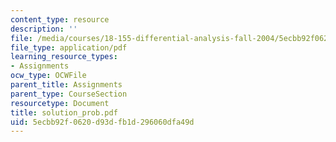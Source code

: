 ```yaml
---
content_type: resource
description: ''
file: /media/courses/18-155-differential-analysis-fall-2004/5ecbb92f0620d93dfb1d296060dfa49d_solution_prob.pdf
file_type: application/pdf
learning_resource_types:
- Assignments
ocw_type: OCWFile
parent_title: Assignments
parent_type: CourseSection
resourcetype: Document
title: solution_prob.pdf
uid: 5ecbb92f-0620-d93d-fb1d-296060dfa49d
---
```

